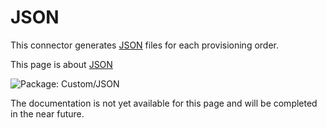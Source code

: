 # JSON

This connector generates [JSON](https://www.json.org/json-en.html) files for each provisioning
order.

This page is about [ JSON ](/docs/identitymanager/6.2/identitymanager/integration-guide/connectors/references-packages/json/index.md)

![Package: Custom/JSON](/img/product_docs/identitymanager/identitymanager/integration-guide/connectors/references-connectors/json/packages_json_v603.webp)

The documentation is not yet available for this page and will be completed in the near future.
